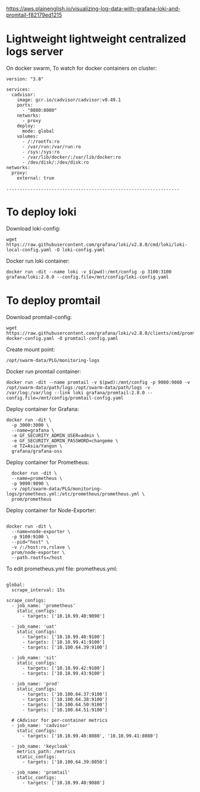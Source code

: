 
https://aws.plainenglish.io/visualizing-log-data-with-grafana-loki-and-promtail-f82179ed1215


# Lightweight lightweight centralized logs server


On docker swarm, To watch for docker containers on cluster:

```
version: "3.8"

services:
  cadvisor:
    image: gcr.io/cadvisor/cadvisor:v0.49.1
    ports:
      - "8080:8080"
    networks:
      - proxy
    deploy:
      mode: global
    volumes:
      - /:/rootfs:ro
      - /var/run:/var/run:ro
      - /sys:/sys:ro
      - /var/lib/docker/:/var/lib/docker:ro
      - /dev/disk/:/dev/disk:ro
networks:
  proxy:
    external: true

.................................................................

```

# To deploy loki
 
 Download loki-config:
```
wget https://raw.githubusercontent.com/grafana/loki/v2.8.0/cmd/loki/loki-local-config.yaml -O loki-config.yaml

```
Docker run loki container:
```
docker run -dit --name loki -v $(pwd):/mnt/config -p 3100:3100 grafana/loki:2.8.0 --config.file=/mnt/config/loki-config.yaml
```

# To deploy promtail

Download promtail-config:
```
wget  https://raw.githubusercontent.com/grafana/loki/v2.8.0/clients/cmd/promtail/promtail-docker-config.yaml -O promtail-config.yaml
```

Create mount point:
```
/opt/swarm-data/PLG/monitoring-logs
```
Docker run promtail container:
```
docker run -dit --name promtail -v $(pwd):/mnt/config -p 9080:9080 -v /opt/swarm-data/path/logs:/opt/swarm-data/path/logs -v /var/log:/var/log --link loki grafana/promtail:2.8.0 --config.file=/mnt/config/promtail-config.yaml

```

Deploy container for Grafana:
```
docker run -dit \
  -p 3000:3000 \
  --name=grafana \
  -e GF_SECURITY_ADMIN_USER=admin \
  -e GF_SECURITY_ADMIN_PASSWORD=changeme \
  -e TZ=Asia/Yangon \
  grafana/grafana-oss

``` 
  
  
Deploy container for Prometheus:

```
  docker run -dit \
  --name=prometheus \
  -p 9090:9090 \
  -v /opt/swarm-data/PLG/monitoring-logs/prometheus.yml:/etc/prometheus/prometheus.yml \
  prom/prometheus
```
Deploy container for Node-Exporter:

```

docker run -dit \
  --name=node-exporter \
  -p 9100:9100 \
  --pid="host" \
  -v /:/host:ro,rslave \
  prom/node-exporter \
  --path.rootfs=/host

```

To edit prometheus.yml file:
prometheus.yml:

```

global:
  scrape_interval: 15s

scrape_configs:
  - job_name: 'prometheus'
    static_configs:
      - targets: ['10.10.99.40:9090']

  - job_name: 'uat'
    static_configs:
      - targets: ['10.10.99.40:9100']
      - targets: ['10.10.99.41:9100']
      - targets: ['10.100.64.39:9100']

  - job_name: 'sit'
    static_configs:
      - targets: ['10.10.99.42:9100']
      - targets: ['10.10.99.43:9100']

  - job_name: 'prod'
    static_configs:
      - targets: ['10.100.64.37:9100']
      - targets: ['10.100.64.38:9100']
      - targets: ['10.100.64.50:9100']
      - targets: ['10.100.64.51:9100']

  # cAdvisor for per-container metrics
  - job_name: 'cadvisor'
    static_configs:
      - targets: ['10.10.99.40:8080', '10.10.99.41:8080']

  - job_name: 'keycloak'
    metrics_path: /metrics
    static_configs:
      - targets: ['10.100.64.39:8050']

  - job_name: 'promtail'
    static_configs:
      - targets: ['10.10.99.40:9080']


```


